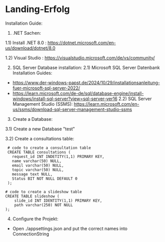 # Landing-Erfolg

Installation Guide:


1. .NET Sachen:

1.1) Install .NET 8.0 : https://dotnet.microsoft.com/en-us/download/dotnet/8.0

1.2) Visual Studio : https://visualstudio.microsoft.com/de/vs/community/

2. SQL Server Database installation:
2.1) Microsoft SQL Server Datenbank Installation Guides:
  - https://www.der-windows-papst.de/2024/10/29/installationsanleitung-fuer-microsoft-sql-server-2022/
  - https://learn.microsoft.com/de-de/sql/database-engine/install-windows/install-sql-server?view=sql-server-ver16 
2.2) SQL Server Management Studio (SSMS): https://learn.microsoft.com/en-us/ssms/download-sql-server-management-studio-ssms

3. Create a Database:

  3.1) Create a new Database "test"

  3.2) Create a consultations table:
      
     # code to create a consultation table
     CREATE TABLE consultations (
       request_id INT INDETITY(1,1) PRIMARY KEY,
       name varchar(50) NULL,
       email varchar(50) NULL,
       topic varchar(50) NULL,
       message text NULL,
       Status BIT NOT NULL DEFAULT 0  
     );

    # code to create a slideshow table
    CREATE TABLE slideshow (
    	slide_id INT IDENTITY(1,1) PRIMARY KEY,
    	path varchar(250) NOT NULL
    );

4. Configure the Projekt:
  - Open ./appsettings.json and put the correct names into ConnectionString 
